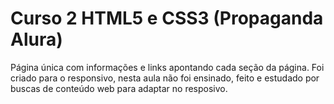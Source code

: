 # Curso 2 HTML5 e CSS3 (Propaganda Alura)
Página única com informações e links apontando cada seção da página. Foi criado para o responsivo, nesta aula não foi ensinado, feito e estudado por buscas de conteúdo web para adaptar no resposivo. 
